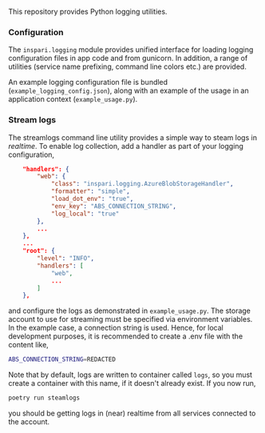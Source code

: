 This repository provides Python logging utilities.

### Configuration

The `inspari.logging` module provides unified interface for loading logging configuration files in app code and from gunicorn. In addition, a range of utilities (service name prefixing, command line colors etc.) are provided. 

An example logging configuration file is bundled (`example_logging_config.json`), along with an example of the usage in an application context (`example_usage.py`).

### Stream logs

The streamlogs command line utility provides a simple way to steam logs in _realtime_. To enable log collection, add a handler as part of your logging configuration,

```json
    "handlers": {
        "web": {
            "class": "inspari.logging.AzureBlobStorageHandler",
            "formatter": "simple",
            "load_dot_env": "true",
            "env_key": "ABS_CONNECTION_STRING",
            "log_local": "true"
        },
        ...
    },
    ...
    "root": {
        "level": "INFO",
        "handlers": [
            "web",
            ...
        ]
    },
```

and configure the logs as demonstrated in `example_usage.py`. The storage account to use for streaming must be specified via environment variables. In the example case, a connection string is used. Hence, for local development purposes, it is recommended to create a .env file with the content like,

```bash
ABS_CONNECTION_STRING=REDACTED
```

Note that by default, logs are written to container called `logs`, so you must create a container with this name, if it doesn't already exist. If you now run,

```bash
poetry run steamlogs
```

you should be getting logs in (near) realtime from all services connected to the account.